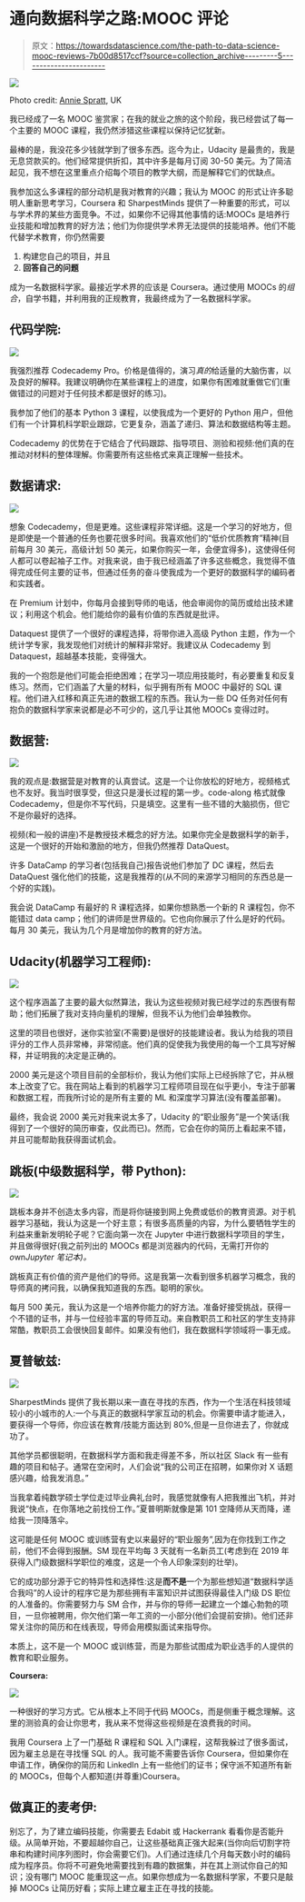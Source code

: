 # 通向数据科学之路:MOOC 评论

> 原文：<https://towardsdatascience.com/the-path-to-data-science-mooc-reviews-7b00d8517ccf?source=collection_archive---------5----------------------->

![](img/7102af435ef89132e8f5181fc5180734.png)

Photo credit: [Annie Spratt](https://unsplash.com/@anniespratt), UK

我已经成了一名 MOOC 鉴赏家；在我的就业之旅的这个阶段，我已经尝试了每一个主要的 MOOC 课程，我仍然涉猎这些课程以保持记忆犹新。

最棒的是，我没花多少钱就学到了很多东西。迄今为止，Udacity 是最贵的，我是无息贷款买的。他们经常提供折扣，其中许多是每月订阅 30-50 美元。为了简洁起见，我不想在这里重点介绍每个项目的教学大纲，而是解释它们的优缺点。

我参加这么多课程的部分动机是我对教育的兴趣；我认为 MOOC 的形式让许多聪明人重新思考学习，Coursera 和 SharpestMinds 提供了一种重要的形式，可以与学术界的某些方面竞争。不过，如果你不记得其他事情的话:MOOCs 是培养行业技能和增加教育的好方法；他们为你提供学术界无法提供的技能培养。他们不能代替学术教育，你仍然需要

1.  构建您自己的项目，并且
2.  **回答自己的问题**

成为一名数据科学家。最接近学术界的应该是 Coursera。通过使用 MOOCs 的*组合*，自学书籍，并利用我的正规教育，我最终成为了一名数据科学家。

## 代码学院:

![](img/102fbe8268cce089c8832d8148f26d69.png)

我强烈推荐 Codecademy Pro。价格是值得的，演习*真的*给适量的大脑伤害，以及良好的解释。我建议明确你在某些课程上的进度，如果你有困难就重做它们(重做错过的问题对于任何技术都是很好的练习)。

我参加了他们的基本 Python 3 课程，以使我成为一个更好的 Python 用户，但他们有一个计算机科学职业跟踪，它更复杂，涵盖了递归、算法和数据结构等主题。

Codecademy 的优势在于它结合了代码跟踪、指导项目、测验和视频:他们真的在推动对材料的整体理解。你需要所有这些格式来真正理解一些技术。

## 数据请求:

![](img/873e30f51ad044f930a537eba940a71f.png)

想象 Codecademy，但是更难。这些课程非常详细。这是一个学习的好地方，但是即使是一个普通的任务也要花很多时间。我喜欢他们的“低价优质教育”精神(目前每月 30 美元，高级计划 50 美元，如果你购买一年，会便宜得多)，这使得任何人都可以卷起袖子工作。对我来说，由于我已经涵盖了许多这些概念，我觉得不值得完成任何主要的证书，但通过任务的奋斗使我成为一个更好的数据科学的编码者和实践者。

在 Premium 计划中，你每月会接到导师的电话，他会审阅你的简历或给出技术建议；利用这个机会。他们能给你的最有价值的东西就是批评。

Dataquest 提供了一个很好的课程选择，将带你进入高级 Python 主题，作为一个统计学专家，我发现他们对统计的解释非常好。我建议从 Codecademy 到 Dataquest，超越基本技能，变得强大。

我的一个抱怨是他们可能会拒绝困难；在学习一项应用技能时，有必要重复和反复练习。然而，它们涵盖了大量的材料，似乎拥有所有 MOOC 中最好的 SQL 课程。他们进入红移和真正先进的数据工程的东西。我认为一些 DQ 任务对任何有抱负的数据科学家来说都是必不可少的，这几乎让其他 MOOCs 变得过时。

## 数据营:

![](img/26c72dbedf8e1f6cd58aac7a9569fec3.png)

我的观点是:数据营是对教育的认真尝试。这是一个让你放松的好地方，视频格式也不友好。我当时很享受，但这只是漫长过程的第一步。code-along 格式就像 Codecademy，但是你不写代码，只是填空。这里有一些不错的大脑损伤，但它不是你最好的选择。

视频(和一般的讲座)不是教授技术概念的好方法。如果你完全是数据科学的新手，这是一个很好的开始和激励的地方，但我仍然推荐 DataQuest。

许多 DataCamp 的学习者(包括我自己)报告说他们参加了 DC 课程，然后去 DataQuest 强化他们的技能，这是我推荐的(从不同的来源学习相同的东西总是一个好的实践)。

我会说 DataCamp 有最好的 R 课程选择，如果你想熟悉一个新的 R 课程包，你不能错过 data camp；他们的讲师是世界级的。它也向你展示了什么是好的代码。每月 30 美元，我认为几个月是增加你的教育的好方法。

## Udacity(机器学习工程师):

![](img/2c774ddef5be8e0a966601ef4a908273.png)

这个程序涵盖了主要的最大似然算法，我认为这些视频对我已经学过的东西很有帮助；他们拓展了我对支持向量机的理解，但我不认为他们会单独教你。

这里的项目也很好，迷你实验室(不需要)是很好的技能建设者。我认为给我的项目评分的工作人员非常棒，非常彻底。他们真的促使我为我使用的每一个工具写好解释，并证明我的决定是正确的。

2000 美元是这个项目目前的全部标价，我认为他们实际上已经拆除了它，并从根本上改变了它。我在网站上看到的机器学习工程师项目现在似乎更小，专注于部署和数据工程，而我所讨论的是所有主要的 ML 和深度学习算法(没有覆盖部署)。

最终，我会说 2000 美元对我来说太多了，Udacity 的“职业服务”是一个笑话(我得到了一个很好的简历审查，仅此而已)。然而，它会在你的简历上看起来不错，并且可能帮助我获得面试机会。

## 跳板(中级数据科学，带 Python):

![](img/9b34c4e93b6df581424b52c6ec1e7c7f.png)

跳板本身并不创造太多内容，而是将你链接到网上免费或低价的教育资源。对于机器学习基础，我认为这是一个好主意；有很多高质量的内容，为什么要牺牲学生的利益来重新发明轮子呢？它面向第一次在 Jupyter 中进行数据科学项目的学生，并且做得很好(我之前列出的 MOOCs 都是浏览器内的代码，无需打开你的*o*wn*Jupyter 笔记本)。*

跳板真正有价值的资产是他们的导师。这是我第一次看到很多机器学习概念，我的导师真的拷问我，以确保我知道我的东西。聪明的家伙。

每月 500 美元，我认为这是一个培养你能力的好方法。准备好接受挑战，获得一个不错的证书，并与一位经验丰富的导师互动。来自教职员工和社区的学生支持非常酷，教职员工会很快回复邮件。如果没有他们，我在数据科学领域将一事无成。

## 夏普敏兹:

![](img/dc486b44edf2f7809d476b328b2f6271.png)

SharpestMinds 提供了我长期以来一直在寻找的东西，作为一个生活在科技领域较小的小城市的人:一个与真正的数据科学家互动的机会。你需要申请才能进入，要获得一个导师，你应该在教育/技能方面达到 80%,但是一旦你进去了，你就成功了。

其他学员都很聪明，在数据科学方面和我走得差不多，所以社区 Slack 有一些有趣的项目和帖子。通常在空闲时，人们会说“我的公司正在招聘，如果你对 X 话题感兴趣，给我发消息。”

当我拿着纯数学硕士学位走过毕业典礼台时，我感觉就像有人把我推出飞机，并对我说“快点，在你落地之前找份工作。”夏普明斯就像是第 101 空降师从天而降，递给我一顶降落伞。

这可能是任何 MOOC 或训练营有史以来最好的“职业服务”,因为在你找到工作之前，他们不会得到报酬。SM 现在平均每 3 天就有一名新员工(考虑到在 2019 年获得入门级数据科学职位的难度，这是一个令人印象深刻的壮举)。

它的成功部分源于它的特异性和选择性:这是**而不是**一个为那些想知道“数据科学适合我吗”的人设计的程序它是为那些拥有丰富知识并试图获得最佳入门级 DS 职位的人准备的。你需要努力与 SM 合作，并与你的导师一起建立一个雄心勃勃的项目，一旦你被聘用，你欠他们第一年工资的一小部分(他们会提前安排)。他们还非常关注你的简历和在线表现，导师会用模拟面试来指导你。

本质上，这不是一个 MOOC 或训练营，而是为那些试图成为职业选手的人提供的教育和职业服务。

**Coursera:**

![](img/4b6951531169cbd5d77a7918d7432354.png)

一种很好的学习方式。它从根本上不同于代码 MOOCs，而是侧重于概念理解。这里的测验真的会让你思考，我从来不觉得这些视频是在浪费我的时间。

我用 Coursera 上了一门基础 R 课程和 SQL 入门课程，这帮我躲过了很多面试，因为雇主总是在寻找懂 SQL 的人。我可能不需要告诉你 Coursera，但如果你在申请工作，确保你的简历和 LinkedIn 上有一些他们的证书；保守派不知道所有新的 MOOCs，但每个人都知道(并尊重)Coursera。

## 做真正的麦考伊:

别忘了，为了建立编码技能，你需要去 Edabit 或 Hackerrank 看看你是否能升级。从简单开始，不要超越你自己，让这些基础真正强大起来(当你向后切割字符串和构建时间序列图时，你会需要它们)。人们通过连续几个月每天数小时的编码成为程序员。你将不可避免地需要找到有趣的数据集，并在其上测试你自己的知识；没有哪门 MOOC 能重现这一点。如果你想成为一名数据科学家，不要只是敲掉 MOOCs 让简历好看；实际上建立雇主正在寻找的技能。